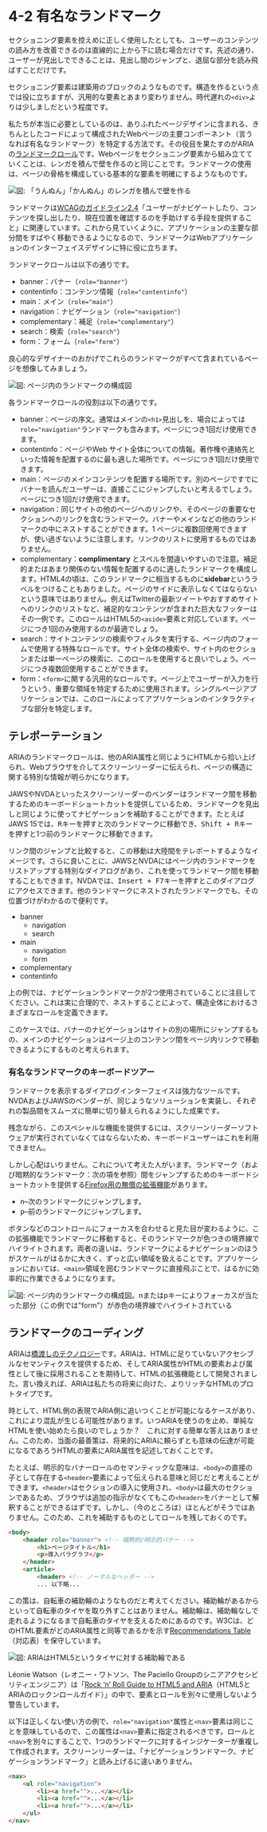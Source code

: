 # 4-2 有名なランドマーク
セクショニング要素を控えめに正しく使用したとしても、ユーザーのコンテンツの読み方を改善できるのは直線的に上から下に読む場合だけです。先述の通り、ユーザーが見出しでできることは、見出し間のジャンプと、退屈な部分を読み飛ばすことだけです。

セクショニング要素は建築用のブロックのようなものです。構造を作るという点では役に立ちますが、汎用的な要素とあまり変わりません。時代遅れの`<div>`よりは少しましだという程度です。

私たちが本当に必要としているのは、ありふれたページデザインに含まれる、きちんとしたコードによって構成されたWebページの主要コンポーネント（言うなれば有名なランドマーク）を特定する方法です。その役目を果たすのがARIAの[ランドマークロール](http://www.nomensa.com/blog/2010/wai-aria-document-landmark-roles/)です。Webページをセクショニング要素から組み立てていくことは、レンガを積んで壁を作るのと同じことです。ランドマークの使用は、ページの骨格を構成している基本的な要素を明確にするようなものです。

![図: 「うんぬん」「かんぬん」のレンガを積んで壁を作る](../img/4-2_01.png)

ランドマークは[WCAGのガイドライン2.4](http://www.w3.org/TR/WCAG20/#navigation-mechanisms)「ユーザーがナビゲートしたり、コンテンツを探し出したり、現在位置を確認するのを手助けする手段を提供すること」に関連しています。これから見ていくように、アプリケーションの主要な部分間をすばやく移動できるようになるので、ランドマークはWebアプリケーションのインターフェイスデザインに特に役に立ちます。

ランドマークロールは以下の通りです。

- banner：バナー（`role="banner"`）
- contentinfo：コンテンツ情報（`role="contentinfo"`）
- main：メイン（`role="main"`）
- navigation：ナビゲーション（`role="navigation"`）
- complementary：補足（`role="complementary"`）
- search：検索（`role="search"`）
- form：フォーム（`role="form"`）

良心的なデザイナーのおかげでこれらのランドマークがすべて含まれているページを想像してみましょう。

![図: ページ内のランドマークの構成図](../img/4-2_02.png)

各ランドマークロールの役割は以下の通りです。

- banner：ページの序文。通常はメインの`<h1>`見出しを、場合によっては`role="navigation"`ランドマークも含みます。ページにつき1回だけ使用できます。
- contentinfo：ページやWeb サイト全体についての情報。著作権や連絡先といった情報を配置するのに最も適した場所です。ページにつき1回だけ使用できます。
- main：ページのメインコンテンツを配置する場所です。別のページですでにバナーを読んだユーザーは、直接ここにジャンプしたいと考えるでしょう。ページにつき1回だけ使用できます。
- navigation：同じサイトの他のページへのリンクや、そのページの重要なセクションへのリンクを含むランドマーク。バナーやメインなどの他のランドマークの中にネストすることができます。1 ページに複数回使用できますが、使い過ぎないように注意します。リンクのリストに使用するものではありません。
- complementary：**complimentary** とスペルを間違いやすいので注意。補足的またはあまり関係のない情報を配置するのに適したランドマークを構成します。HTML4の頃は、このランドマークに相当するものに**sidebar**というラベルをつけることもありました。ページのサイドに表示しなくてはならないという意味ではありません。例えばTwitterの最新ツイートやおすすめサイトへのリンクのリストなど、補足的なコンテンツが含まれた巨大なフッターはその一例です。このロールはHTML5の`<aside>`要素と対応しています。ページにつき1回のみ使用するのが最適でしょう。
- search：サイトコンテンツの検索やフィルタを実行する、ページ内のフォームで使用する特殊なロールです。サイト全体の検索や、サイト内のセクションまたは単一ページの検索に、このロールを使用すると良いでしょう。ページにつき複数回使用することができます。
- form：`<form>`に関する汎用的なロールです。ページ上でユーザーが入力を行うという、重要な領域を特定するために使用されます。シングルページアプリケーションでは、このロールによってアプリケーションのインタラクティブな部分を特定します。

## テレポーテーション

ARIAのランドマークロールは、他のARIA属性と同じようにHTMLから拾い上げられ、Webブラウザを介してスクリーンリーダーに伝えられ、ページの構造に関する特別な情報が明らかになります。

JAWSやNVDAといったスクリーンリーダーのベンダーはランドマーク間を移動するためのキーボードショートカットを提供しているため、ランドマークを見出しと同じように使ってナビゲーションを補助することができます。たとえばJAWS 15では、<kbd>R</kbd>キーを押すと次のランドマークに移動でき、<kbd>Shift + R</kbd>キーを押すと1つ前のランドマークに移動できます。

リンク間のジャンプと比較すると、この移動は大陸間をテレポートするようなイメージです。さらに良いことに、JAWSとNVDAにはページ内のランドマークをリストアップする特別なダイアログがあり、これを使ってランドマーク間を移動することもできます。NVDAでは、<kbd>Insert + F7</kbd>キーを押すとこのダイアログにアクセスできます。他のランドマークにネストされたランドマークでも、その位置づけがわかるので便利です。

- banner
	- navigation
	- search
- main
	- navigation
	- form
- complementary
- contentinfo

上の例では、ナビゲーションランドマークが2つ使用されていることに注目してください。これは実に合理的で、ネストすることによって、構造全体におけるさまざまなロールを定義できます。

このケースでは、バナーのナビゲーションはサイトの別の場所にジャンプするもの、メインのナビゲーションはページ上のコンテンツ間をページ内リンクで移動できるようにするものと考えられます。

### 有名なランドマークのキーボードツアー

ランドマークを表示するダイアログインターフェイスは強力なツールです。NVDAおよびJAWSのベンダーが、同じようなソリューションを実装し、それぞれの製品間をスムーズに簡単に切り替えられるようにした成果です。

残念ながら、このスペシャルな機能を提供するには、スクリーンリーダーソフトウェアが実行されていなくてはならないため、キーボードユーザーはこれを利用できません。

しかし心配はいりません。これについて考えた人がいます。ランドマーク（および暗黙的なランドマーク：次の項を参照）間をジャンプするためのキーボードショートカットを提供する[Firefox用の無償の拡張機能](https://github.com/davidtodd/landmarks)があります。

- <kbd>n</kbd> ̶ 次のランドマークにジャンプします。
- <kbd>p</kbd> ̶ 前のランドマークにジャンプします。

ボタンなどのコントロールにフォーカスを合わせると見た目が変わるように、この拡張機能でランドマークに移動すると、そのランドマークが色つきの境界線でハイライトされます。両者の違いは、ランドマークによるナビゲーションのほうがスケールがはるかに大きく、ずっと広い領域を扱えることです。アプリケーションにおいては、`<main>`領域を囲むランドマークに直接飛ぶことで、はるかに効率的に作業できるようになります。

![図: ページ内のランドマークの構成図。nまたはpキーによりフォーカスが当たった部分（この例では"form"）が赤色の境界線でハイライトされている](../img/4-2_03.png)

## ランドマークのコーディング

ARIAは[橋渡しのテクノロジー](http://www.w3.org/TR/wai-aria/introduction#co-evolution)です。ARIAは、HTMLに足りていないアクセシブルなセマンティクスを提供するため、そしてARIA属性がHTMLの要素および属性として後に採用されることを期待して、HTMLの拡張機能として開発されました。言い換えれば、ARIAは私たちの将来に向けた、よりリッチなHTMLのプロトタイプです。

時として、HTML側の表現でARIA側に追いつくことが可能になるケースがあり、これにより混乱が生じる可能性があります。いつARIAを使うのを止め、単純なHTMLを使い始めたら良いのでしょうか？　これに対する簡単な答えはありません。このため、当面の最善策は、将来的にARIAに頼らずとも意味の伝達が可能になるであろうHTMLの要素にARIA属性を記述しておくことです。

たとえば、明示的なバナーロールのセマンティックな意味は、`<body>`の直接の子として存在する`<header>`要素によって伝えられる意味と同じだと考えることができます。`<header>`はセクションの導入に使用され、`<body>`は最大のセクションであるため、ブラウザは追加の指示がなくてもこの`<header>`をバナーとして解釈することができるはずです。しかし、（今のところは）ほとんどがそうではありません。このため、これを補助するものとしてロールを残しておくのです。

```HTML
<body>
	<header role="banner"> <!-- 暗黙的/明示的バナー -->
		<h1>ページタイトル</h1>
		<p>導入パラグラフ</p>
	</header>
	<article>
		<header> <!-- ノーマルなヘッダー -->
		... 以下略...
```

この策は、自転車の補助輪のようなものだと考えてください。補助輪があるからといって自転車のタイヤを取り外すことはありません。補助輪は、補助輪なしで走れるようになるまで自転車のタイヤを支えるためにあるのです。W3Cは、どのHTML要素がどのARIA属性と同等であるかを示す[Recommendations Table](http://www.w3.org/TR/aria-in-html/#recommendations-table)（対応表）を保守しています。

![図: ARIAはHTML5というタイヤに対する補助輪である](../img/4-2_04.png)

Léonie Watson（レオニー・ワトソン、The Paciello Groupのシニアアクセシビリティエンジニア）は「[Rock ‘n’ Roll Guide to HTML5 and ARIA](http://www.slideshare.net/LeonieWatson/generate-2013-09)（HTML5とARIAのロックンロールガイド）」の中で、要素とロールを別々に使用しないよう警告しています。

以下は正しくない使い方の例で、`role="navigation"`属性と`<nav>`要素は同じことを意味しているので、この属性は`<nav>`要素に指定されるべきです。ロールと`<nav>`を別々にすることで、1つのランドマークに対するインジケーターが重複して作成されます。スクリーンリーダーは、「ナビゲーションランドマーク、ナビゲーションランドマーク」と読み上げるに違いありません。

```HTML
<nav>
	<ul role="navigation">
		<li><a href="">...</a></li>
		<li><a href="">...</a></li>
		<li><a href="">...</a></li>
	</ul>
</nav>
```
